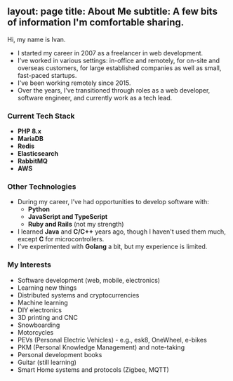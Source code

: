 layout: page
title: About Me
subtitle: A few bits of information I'm comfortable sharing.
---

Hi, my name is Ivan.

- I started my career in 2007 as a freelancer in web development.
- I’ve worked in various settings: in-office and remotely, for on-site and overseas customers, for large established companies as well as small, fast-paced startups.
- I've been working remotely since 2015.
- Over the years, I’ve transitioned through roles as a web developer, software engineer, and currently work as a tech lead.

### Current Tech Stack
- **PHP 8.x**
- **MariaDB**
- **Redis**
- **Elasticsearch**
- **RabbitMQ**
- **AWS**


### Other Technologies
- During my career, I’ve had opportunities to develop software with:
    - **Python**
    - **JavaScript and TypeScript**
    - **Ruby and Rails** (not my strength)
- I learned **Java** and **C/C++** years ago, though I haven't used them much, except **C** for microcontrollers.
- I’ve experimented with **Golang** a bit, but my experience is limited.

### My Interests
- Software development (web, mobile, electronics)
- Learning new things
- Distributed systems and cryptocurrencies
- Machine learning
- DIY electronics
- 3D printing and CNC
- Snowboarding
- Motorcycles
- PEVs (Personal Electric Vehicles) - e.g., esk8, OneWheel, e-bikes
- PKM (Personal Knowledge Management) and note-taking
- Personal development books
- Guitar (still learning)
- Smart Home systems and protocols (Zigbee, MQTT)